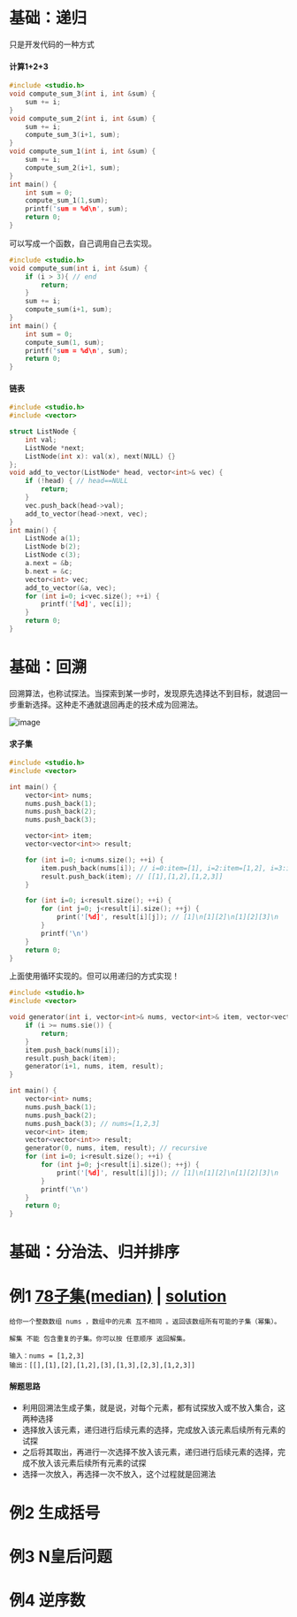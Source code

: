# 基础：递归

只是开发代码的一种方式

#### 计算1+2+3

```cpp
#include <studio.h>
void compute_sum_3(int i, int &sum) {
    sum += i;
}
void compute_sum_2(int i, int &sum) {
    sum += i;
    compute_sum_3(i+1, sum);
}
void compute_sum_1(int i, int &sum) {
    sum += i;
    compute_sum_2(i+1, sum);
}
int main() {
    int sum = 0;
    compute_sum_1(1,sum);
    printf('sum = %d\n', sum);
    return 0;
}
```

可以写成一个函数，自己调用自己去实现。

```cpp
#include <studio.h>
void compute_sum(int i, int &sum) {
    if (i > 3){ // end
        return;
    }
    sum += i;
    compute_sum(i+1, sum);
}
int main() {
    int sum = 0;
    compute_sum(1, sum);
    printf('sum = %d\n', sum);
    return 0;
}
```

#### 链表

```cpp
#include <studio.h>
#include <vector>

struct ListNode {
    int val;
    ListNode *next;
    ListNode(int x): val(x), next(NULL) {}
};
void add_to_vector(ListNode* head, vector<int>& vec) {
    if (!head) { // head==NULL
        return;
    }
    vec.push_back(head->val);
    add_to_vector(head->next, vec);
}
int main() {
    ListNode a(1);
    ListNode b(2);
    ListNode c(3);
    a.next = &b;
    b.next = &c;
    vector<int> vec;
    add_to_vector(&a, vec);
    for (int i=0; i<vec.size(); ++i) {
        printf('[%d]', vec[i]);
    }
    return 0;
}

```

# 基础：回溯 

回溯算法，也称试探法。当探索到某一步时，发现原先选择达不到目标，就退回一步重新选择。这种走不通就退回再走的技术成为回溯法。

![image](https://gitee.com/journey7878/img-bed/raw/master/Leetcode/pic004.png)

#### 求子集

```cpp
#include <studio.h>
#include <vector>

int main() {
    vector<int> nums;
    nums.push_back(1);
    nums.push_back(2);
    nums.push_back(3);

    vector<int> item;
    vector<vector<int>> result;

    for (int i=0; i<nums.size(); ++i) {
        item.push_back(nums[i]); // i=0:item=[1], i=2:item=[1,2], i=3:item=[1,2,3]
        result.push_back(item); // [[1],[1,2],[1,2,3]]
    }

    for (int i=0; i<result.size(); ++i) {
        for (int j=0; j<result[i].size(); ++j) {
            print('[%d]', result[i][j]); // [1]\n[1][2]\n[1][2][3]\n
        }
        printf('\n')
    }
    return 0;
}
```

上面使用循环实现的。但可以用递归的方式实现！

```cpp
#include <studio.h>
#include <vector>

void generator(int i, vector<int>& nums, vector<int>& item, vector<vector<int>>& result) {
    if (i >= nums.sie()) {
        return;
    }
    item.push_back(nums[i]);
    result.push_back(item);
    generator(i+1, nums, item, result);
}

int main() {
    vector<int> nums;
    nums.push_back(1);
    nums.push_back(2);
    nums.push_back(3); // nums=[1,2,3]
    vecor<int> item;
    vector<vector<int>> result;
    generator(0, nums, item, result); // recursive
    for (int i=0; i<result.size(); ++i) {
        for (int j=0; j<result[i].size(); ++j) {
            print('[%d]', result[i][j]); // [1]\n[1][2]\n[1][2][3]\n
        }
        printf('\n')
    }
    return 0;
}
```

# 基础：分治法、归并排序




# 例1 [78子集(median)](https://leetcode-cn.com/problems/subsets/) | [solution](https://github.com/qcxu-super/qcxu-super.github.io/blob/master/Leetcode/4_Recursive/78_Subsets.cpp)

```
给你一个整数数组 nums ，数组中的元素 互不相同 。返回该数组所有可能的子集（幂集）。

解集 不能 包含重复的子集。你可以按 任意顺序 返回解集。

输入：nums = [1,2,3]
输出：[[],[1],[2],[1,2],[3],[1,3],[2,3],[1,2,3]]
```

#### 解题思路

- 利用回溯法生成子集，就是说，对每个元素，都有试探放入或不放入集合，这两种选择
- 选择放入该元素，递归进行后续元素的选择，完成放入该元素后续所有元素的试探
- 之后将其取出，再进行一次选择不放入该元素，递归进行后续元素的选择，完成不放入该元素后续所有元素的试探
- 选择一次放入，再选择一次不放入，这个过程就是回溯法





# 例2 生成括号

# 例3 N皇后问题

# 例4 逆序数